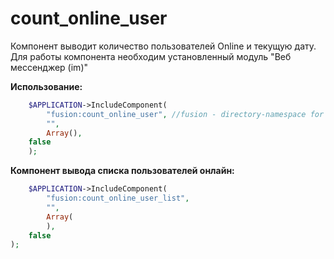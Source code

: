 count_online_user
=================
Компонент выводит количество пользователей Online и текущую дату.
Для работы компонента необходим установленный модуль "Веб мессенджер (im)"

**Использование:**
```php
	$APPLICATION->IncludeComponent(
		"fusion:count_online_user", //fusion - directory-namespace for component
		"",
		Array(),
	false
	);
```


**Компонент вывода списка пользователей онлайн:**
```php
	$APPLICATION->IncludeComponent(
		"fusion:count_online_user_list",
		"",
		Array(
		),
	false
);
```
